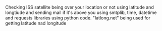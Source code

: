 Checking ISS satellite being over your location or not using latitude and longtiude and sending mail if it's above you using smtplib, time, datetime and requests libraries 
using python code.
"latlong.net" being used for getting latitude nad longitude
